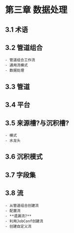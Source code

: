 第三章 数据处理
=============
3.1 术语
-------
 
3.2 管道组合
----------
	- 管道组合工作流
	- 通用流模式
	- 数据处理
3.3 管道
--------

3.4 平台
-------

3.5 **来源槽?**与**沉积槽?**
----------------------
	- 模式
	- 水龙头

3.6 沉积模式
-----------

3.7 字段集
---------

3.8 流
------
	- 从管道组合创建流
	- 配置流
	- **遗漏流?**
	- 利用JobConf创建流
	- 创建自定义流

